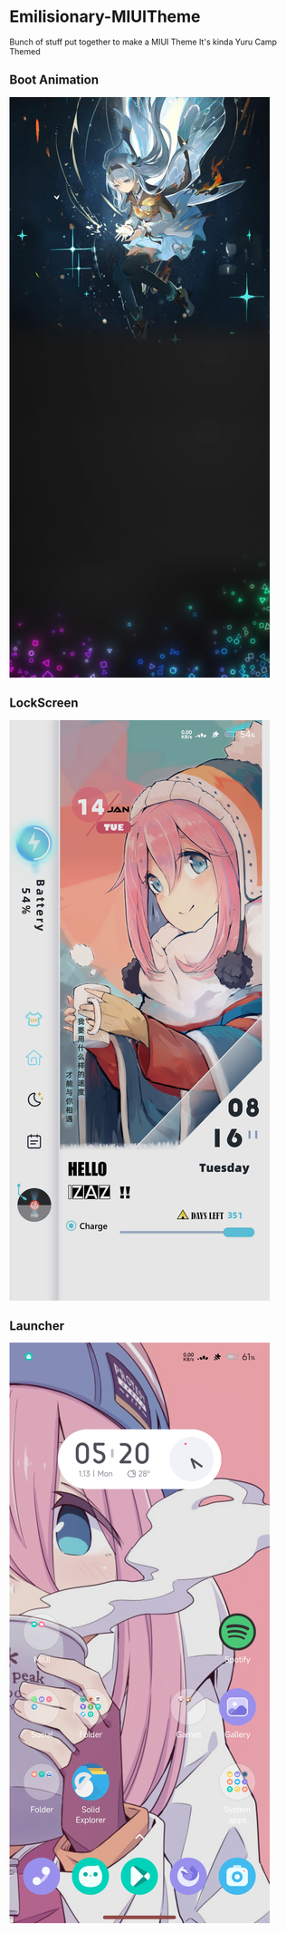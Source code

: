# Emilisionary-MIUITheme
Bunch of stuff put together to make a MIUI Theme
It's kinda Yuru Camp Themed

## Boot Animation
![image](preview/preview_animation_0.jpg)

## LockScreen
![image](preview/preview_lockscreen_0.jpg)

## Launcher
![image](preview/preview_launcher_0.jpg)
